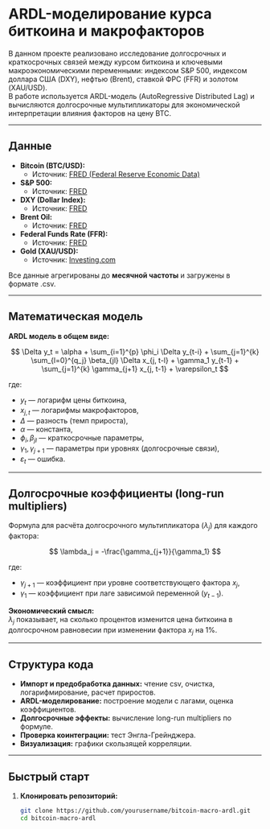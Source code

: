 # ARDL-моделирование курса биткоина и макрофакторов



В данном проекте реализовано исследование долгосрочных и краткосрочных связей между курсом биткоина и ключевыми макроэкономическими переменными: индексом S&P 500, индексом доллара США (DXY), нефтью (Brent), ставкой ФРС (FFR) и золотом (XAU/USD).  
В работе используется ARDL-модель (AutoRegressive Distributed Lag) и вычисляются долгосрочные мультипликаторы для экономической интерпретации влияния факторов на цену BTC.

---

## Данные

- **Bitcoin (BTC/USD):**  
  - Источник: [FRED (Federal Reserve Economic Data)](https://fred.stlouisfed.org/series/CBBTCUSD)
- **S&P 500:**  
  - Источник: [FRED](https://fred.stlouisfed.org/series/SP500)
- **DXY (Dollar Index):**  
  - Источник: [FRED](https://fred.stlouisfed.org/series/DTWEXBGS)
- **Brent Oil:**  
  - Источник: [FRED](https://fred.stlouisfed.org/series/DCOILBRENTEU)
- **Federal Funds Rate (FFR):**  
  - Источник: [FRED](https://fred.stlouisfed.org/series/FEDFUNDS)
- **Gold (XAU/USD):**  
  - Источник: [Investing.com](https://www.investing.com/commodities/gold-historical-data)

Все данные агрегированы до **месячной частоты** и загружены в формате .csv.

---

## Математическая модель

**ARDL модель в общем виде:**

$$
\Delta y_t = \alpha + \sum_{i=1}^{p} \phi_i \Delta y_{t-i} + \sum_{j=1}^{k} \sum_{l=0}^{q_j} \beta_{jl} \Delta x_{j, t-l} + \gamma_1 y_{t-1} + \sum_{j=1}^{k} \gamma_{j+1} x_{j, t-1} + \varepsilon_t
$$

где:
- $y_t$ — логарифм цены биткоина,
- $x_{j, t}$ — логарифмы макрофакторов,
- $\Delta$ — разность (темп прироста),
- $\alpha$ — константа,
- $\phi_i, \beta_{jl}$ — краткосрочные параметры,
- $\gamma_1, \gamma_{j+1}$ — параметры при уровнях (долгосрочные связи),
- $\varepsilon_t$ — ошибка.

---

## Долгосрочные коэффициенты (long-run multipliers)

Формула для расчёта долгосрочного мультипликатора ($\lambda_j$) для каждого фактора:

$$
\lambda_j = -\frac{\gamma_{j+1}}{\gamma_1}
$$

где:

- $\gamma_{j+1}$ — коэффициент при уровне соответствующего фактора $x_j$,
- $\gamma_1$ — коэффициент при лаге зависимой переменной ($y_{t-1}$).

  
**Экономический смысл:**  
$\lambda_j$ показывает, на сколько процентов изменится цена биткоина в долгосрочном равновесии при изменении фактора $x_j$ на 1%.

---

## Структура кода

- **Импорт и предобработка данных:** чтение csv, очистка, логарифмирование, расчет приростов.
- **ARDL-моделирование:** построение модели с лагами, оценка коэффициентов.
- **Долгосрочные эффекты:** вычисление long-run multipliers по формуле.
- **Проверка коинтеграции:** тест Энгла-Грейнджера.
- **Визуализация:** графики скользящей корреляции.

---

## Быстрый старт

1. **Клонировать репозиторий:**
   ```bash
   git clone https://github.com/yourusername/bitcoin-macro-ardl.git
   cd bitcoin-macro-ardl
